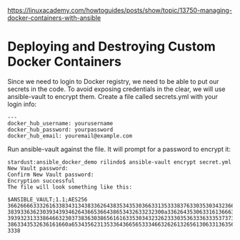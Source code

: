 https://linuxacademy.com/howtoguides/posts/show/topic/13750-managing-docker-containers-with-ansible




# Deploying and Destroying Custom Docker Containers


Since we need to login to Docker registry, we need to be able to put our secrets in the code. To avoid exposing credentials in the clear, we will use ansible-vault to encrypt them. Create a file called secrets.yml with your login info:


```
---
docker_hub_username: yourusername
docker_hub_password: yourpassword
docker_hub_email: youremail@example.com
```

Run ansible-vault against the file. It will prompt for a password to encrypt it:

```
stardust:ansible_docker_demo rilindo$ ansible-vault encrypt secret.yml 
New Vault password: 
Confirm New Vault password: 
Encryption successful
The file will look something like this:
```

```
$ANSIBLE_VAULT;1.1;AES256
36626666333261633834313438336264383534353036633135333837633035303432366136353632
3839336362303934393462643665366438653432633232300a336264353063316136663433343435
39393231333864663230373836303865616163353034323262333035363336333537373265333932
3863343532636161660a653435623135336436656533346632626132656130633136356565303139
3338
```
